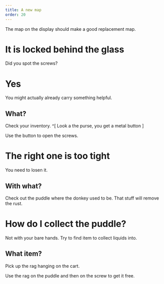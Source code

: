 ```yaml
---
title: A new map
order: 20
---
```


The map on the display should make a good replacement map.

# It is locked behind the glass
Did you spot the screws?

# Yes
You might actually already carry something helpful.

## What?
Check your inventory. ^[ Look a the purse, you get a metal button ]

Use the button to open the screws.

# The right one is too tight
You need to losen it.

## With what?
Check out the puddle where the donkey used to be. That stuff will remove the rust.

# How do I collect the puddle?
Not with your bare hands. Try to find item to collect liquids into.

## What item?
Pick up the rag hanging on the cart.

Use the rag on the puddle and then on the screw to get it free.
